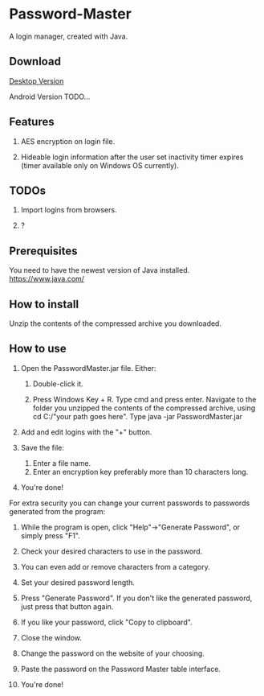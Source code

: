 # Password-Master

A login manager, created with Java.

## Download
[Desktop Version](https://github.com/nikoskalai/Password-Master/releases)

Android Version TODO...


## Features
1) AES encryption on login file.

2) Hideable login information after the user set inactivity timer expires (timer available only on Windows OS currently).

## TODOs
1) Import logins from browsers.

2) ?

## Prerequisites
You need to have the newest version of Java installed.
https://www.java.com/

## How to install

Unzip the contents of the compressed archive you downloaded.
 
## How to use
1) Open the PasswordMaster.jar file. Either:

   1) Double-click it.
   
   2) Press Windows Key + R.
      Type cmd and press enter.
      Navigate to the folder you unzipped the contents of the compressed archive, using cd C:/"your path goes here".
      Type java -jar PasswordMaster.jar
      
2) Add and edit logins with the "+" button.

3) Save the file:
   1) Enter a file name.
   2) Enter an encryption key preferably more than 10 characters long.
4) You're done!


For extra security you can change your current passwords to passwords generated from the program:

1) While the program is open, click "Help"->"Generate Password", or simply press "F1".

2) Check your desired characters to use in the password.

3) You can even add or remove characters from a category.

4) Set your desired password length.

5) Press "Generate Password". If you don't like the generated password, just press that button again.

6) If you like your password, click "Copy to clipboard".

7) Close the window.

8) Change the password on the website of your choosing.

9) Paste the password on the Password Master table interface.

10) You're done!   

